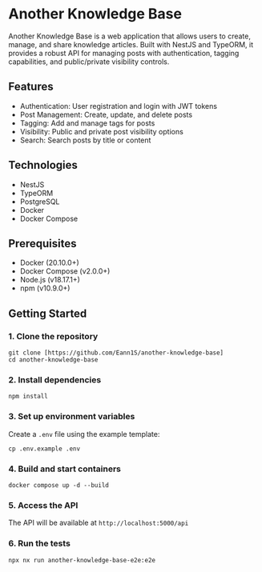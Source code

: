 # Another Knowledge Base

Another Knowledge Base is a web application that allows users to create, manage, and share knowledge articles. Built with NestJS and TypeORM, it provides a robust API for managing posts with authentication, tagging capabilities, and public/private visibility controls.

## Features

- Authentication: User registration and login with JWT tokens
- Post Management: Create, update, and delete posts
- Tagging: Add and manage tags for posts
- Visibility: Public and private post visibility options
- Search: Search posts by title or content

## Technologies

- NestJS
- TypeORM
- PostgreSQL
- Docker
- Docker Compose

## Prerequisites
- Docker (20.10.0+)
- Docker Compose (v2.0.0+)
- Node.js (v18.17.1+)
- npm (v10.9.0+)

## Getting Started

### 1. Clone the repository

```
git clone [https://github.com/Eann1S/another-knowledge-base]
cd another-knowledge-base
```

### 2. Install dependencies

```
npm install
```

### 3. Set up environment variables
Create a `.env` file using the example template:

```
cp .env.example .env
```

### 4. Build and start containers

```
docker compose up -d --build
```

### 5. Access the API

The API will be available at `http://localhost:5000/api`

### 6. Run the tests

```
npx nx run another-knowledge-base-e2e:e2e
```


